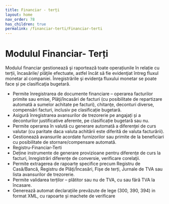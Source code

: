 ```yaml
---
title: Financiar - terți
layout: home
nav_order: 78
has_children: true
permalink: /financiar-terti/Financiar-terti
---
```

# Modulul Financiar- Terți

Modulul financiar gestionează şi raportează toate operațiunile în relație cu terții, încasările/ plăţile efectuate, astfel încât să fie evidenţiat întreg fluxul monetar al companiei. Înregistrările şi evidenţa fluxului monetar se poate face și pe clasificaţia bugetară.
- Permite înregistrarea de documente financiare – operarea facturilor primite sau emise, Plăţi/încasări de facturi (cu posibilitate de repartizare automată a sumelor achitate pe facturi), chitanţe, deconturi diverse, compensări facturi, inclusiv pe clasificație bugetară.
- Asigură înregistrarea avansurilor de trezorerie pe angajați și a deconturilor justificative aferente, pe clasificație bugetară sau nu.
- Permite operarea în valută cu generare automată a diferenţei de curs valutar (cu paritate daca valuta achitării este diferită de valuta facturării).
- Gestionează avansurile acordate furnizorilor sau primite de la beneficiari cu posibilitate de stornare/compensare automată.
- Registru-Financiar-Terti
- Deține instrumente de generare provizioane pentru diferenţe de curs la facturi, înregistrări diferențe de conversie, verificare corelaţii.
- Permite extragerea de rapoarte specifice precum Registru de Casă/Bancă, Registru de Plăţi/Încasări, Fișe de terți, Jurnale de TVA sau lista avansurilor de trezorerie.
- Permite validarea terților – plătitor sau nu de TVA, cu sau fără TVA la încasare.
- Generează automat declarațiile prevăzute de lege (300, 390, 394) in format XML, cu rapoarte și machete de verificare
